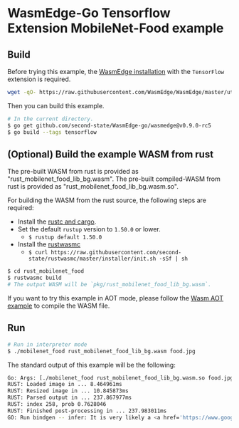 # WasmEdge-Go Tensorflow Extension MobileNet-Food example

## Build

Before trying this example, the [WasmEdge installation](https://github.com/WasmEdge/WasmEdge/blob/master/docs/install.md) with the `TensorFlow` extension is required.

```bash
wget -qO- https://raw.githubusercontent.com/WasmEdge/WasmEdge/master/utils/install.sh | bash -s -- -e tf -v 0.9.0-rc.5
```

Then you can build this example.

```bash
# In the current directory.
$ go get github.com/second-state/WasmEdge-go/wasmedge@v0.9.0-rc5
$ go build --tags tensorflow
```

## (Optional) Build the example WASM from rust

The pre-built WASM from rust is provided as "rust_mobilenet_food_lib_bg.wasm".
The pre-built compiled-WASM from rust is provided as "rust_mobilenet_food_lib_bg.wasm.so".

For building the WASM from the rust source, the following steps are required:

* Install the [rustc and cargo](https://www.rust-lang.org/tools/install).
* Set the default `rustup` version to `1.50.0` or lower.
  * `$ rustup default 1.50.0`
* Install the [rustwasmc](https://github.com/second-state/rustwasmc)
  * `$ curl https://raw.githubusercontent.com/second-state/rustwasmc/master/installer/init.sh -sSf | sh`

```bash
$ cd rust_mobilenet_food
$ rustwasmc build
# The output WASM will be `pkg/rust_mobilenet_food_lib_bg.wasm`.
```

If you want to try this example in AOT mode, please follow the [Wasm AOT example](https://github.com/second-state/WasmEdge-go-examples/tree/master/go_WasmAOT) to compile the WASM file.

## Run

```bash
# Run in interpreter mode
$ ./mobilenet_food rust_mobilenet_food_lib_bg.wasm food.jpg
```

The standard output of this example will be the following:

```bash
Go: Args: [./mobilenet_food rust_mobilenet_food_lib_bg.wasm.so food.jpg]
RUST: Loaded image in ... 8.464961ms
RUST: Resized image in ... 10.845873ms
RUST: Parsed output in ... 237.867977ms
RUST: index 258, prob 0.7628046
RUST: Finished post-processing in ... 237.983011ms
GO: Run bindgen -- infer: It is very likely a <a href='https://www.google.com/search?q=Hot dog'>Hot dog</a> in the picture
```
